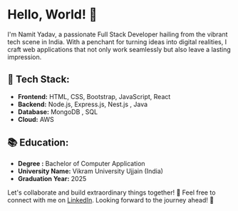 # Hello, World! 👋

I'm Namit Yadav, a passionate Full Stack Developer hailing from the vibrant tech scene in India. With a penchant for turning ideas into digital realities, I craft web applications that not only work seamlessly but also leave a lasting impression.

## 🚀 Tech Stack:
- **Frontend:** HTML, CSS, Bootstrap, JavaScript, React
- **Backend:** Node.js, Express.js, Nest.js , Java
- **Database:** MongoDB , SQL
- **Cloud:** AWS 

## 📚 Education:
- **Degree :** 	Bachelor of Computer Application
- **University Name:** Vikram University Ujjain (India)
- **Graduation Year:** 2025

Let's collaborate and build extraordinary things together! 🚀 Feel free to connect with me on [LinkedIn](https://www.linkedin.com/in/namitydv14/). Looking forward to the journey ahead! 🤝

